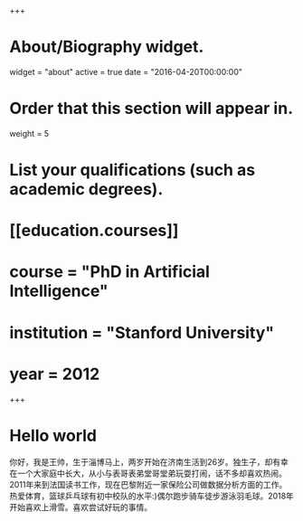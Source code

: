 +++
# About/Biography widget.
widget = "about"
active = true
date = "2016-04-20T00:00:00"

# Order that this section will appear in.
weight = 5


# List your qualifications (such as academic degrees).
# [[education.courses]]
#  course = "PhD in Artificial Intelligence"
#  institution = "Stanford University"
#  year = 2012


+++
# Hello world

你好，我是王帅，生于淄博马上，两岁开始在济南生活到26岁。独生子，却有幸在一个大家庭中长大，从小与表哥表弟堂哥堂弟玩耍打闹，话不多却喜欢热闹。2011年来到法国读书工作，现在巴黎附近一家保险公司做数据分析方面的工作。热爱体育，篮球乒乓球有初中校队的水平:)偶尔跑步骑车徒步游泳羽毛球。2018年开始喜欢上滑雪。喜欢尝试好玩的事情。

